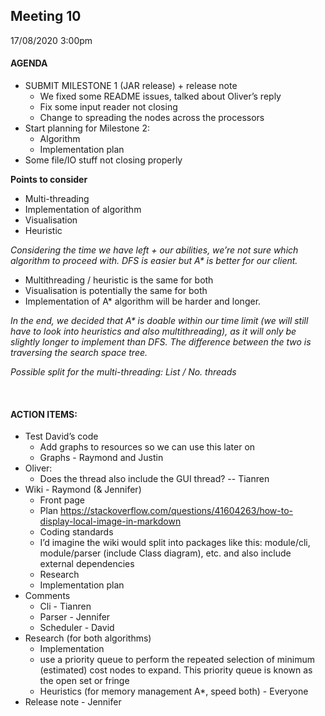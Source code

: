 ## Meeting 10
17/08/2020 3:00pm

#### AGENDA
- SUBMIT MILESTONE 1 (JAR release) + release note
    - We fixed some README issues, talked about Oliver’s reply
    - Fix some input reader not closing
    - Change to spreading the nodes across the processors
- Start planning for Milestone 2:
    - Algorithm
    - Implementation plan
- Some file/IO stuff not closing properly

**Points to consider**
- Multi-threading
- Implementation of algorithm
- Visualisation
- Heuristic

_Considering the time we have left + our abilities, we’re not sure which algorithm to proceed with. DFS is easier but A* is better for our client._
- Multithreading / heuristic is the same for both
- Visualisation is potentially the same for both
- Implementation of A* algorithm will be harder and longer.

_In the end, we decided that A* is doable within our time limit (we will still have to look into heuristics and also multithreading), as it will only be slightly longer to implement than DFS. The difference between the two is traversing the search space tree._

_Possible split for the multi-threading: List<Leaves> / No. threads_

&nbsp;
#### ACTION ITEMS:
- Test David’s code
    - Add graphs to resources so we can use this later on
    - Graphs - Raymond and Justin
- Oliver:
    - Does the thread also include the GUI thread? -- Tianren
- Wiki - Raymond (& Jennifer)
    - Front page
    - Plan https://stackoverflow.com/questions/41604263/how-to-display-local-image-in-markdown
    - Coding standards
    - I’d imagine the wiki would split into packages like this: module/cli, module/parser (include Class diagram), etc. and also include external dependencies
    - Research
    - Implementation plan
- Comments
    - Cli - Tianren
    - Parser - Jennifer
    - Scheduler - David
- Research (for both algorithms)
    - Implementation
    - use a priority queue to perform the repeated selection of minimum (estimated) cost nodes to expand. This priority queue is known as the open set or fringe
    - Heuristics (for memory management A*, speed both) - Everyone
- Release note - Jennifer